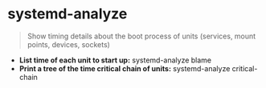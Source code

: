 # systemd-analyze
> Show timing details about the boot process of units (services, mount points, devices, sockets)
- **List time of each unit to start up:**
systemd-analyze blame
- **Print a tree of the time critical chain of units:**
systemd-analyze critical-chain
